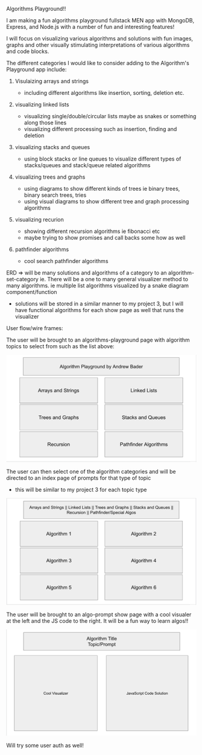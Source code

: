 Algorithms Playground!!

I am making a fun algorithms playground fullstack MEN app with MongoDB, Express, and Node.js with a number of fun and interesting features!

I will focus on visualizing various algorithms and solutions with fun images, graphs and other visually stimulating interpretations of various algorithms and code blocks.

The different categories I would like to consider adding to the Algorithm's Playground app include:
1) Visulaizing arrays and strings
    - including different algorithms like insertion, sorting, deletion etc.

2) visualizing linked lists
    - visualizing single/double/circular lists maybe as snakes or something along those lines
    - visualizing different processing such as insertion, finding and deletion

3) visualizing stacks and queues
    - using block stacks or line queues to visualize different types of stacks/queues and stack/queue related algorithms

4) visualizing trees and graphs
    - using diagrams to show different kinds of trees ie binary trees, binary search trees, tries
    - using visual diagrams to show different tree and graph processing algorithms

5) visualizing recurion
    - showing different recursion algorithms ie fibonacci etc
    - maybe trying to show promises and call backs some how as well

6) pathfinder algorithms
    - cool search pathfinder algorithms

ERD => will be many solutions and algorithms of a category to an algorithm-set-category ie. There will be a one to many general visualizer method to many algorithms. ie multiple list algorithms visualized by a snake diagram component/function

- solutions will be stored in a similar manner to my project 3, but I will have functional algorithms for each show page as well that runs the visualizer

User flow/wire frames: 

The user will be brought to an algorithms-playground page with algorithm topics to select from such as the list above:

![alt home-page](./HomePage.png)

The user can then select one of the algorithm categories and will be directed to an index page of prompts for that type of topic
- this will be similar to my project 3 for each topic type

![alt algo-topic-index](./AlgoTopicIndex.png)

The user will be brought to an algo-prompt show page with a cool visualer at the left and the JS code to the right. It will be a fun way to learn algos!!

![alt algo-show-page](./AlgoShowPage.png)


Will try some user auth as well!











